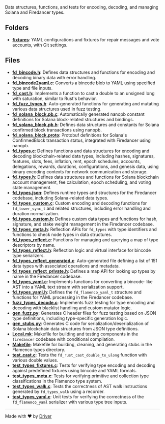 <!--------------------------------------------------------------------------------->
<!-- IMPORTANT: This file is auto-generated by Driver (https://driver.ai). -------->
<!-- Manual edits may be overwritten on future commits. --------------------------->
<!--------------------------------------------------------------------------------->

Data structures, functions, and tests for encoding, decoding, and managing Solana and Firedancer types.

## Folders
- **[fixtures](fixtures/README.md)**: YAML configurations and fixtures for repair messages and vote accounts, with Git settings.

## Files
- **[fd_bincode.h](fd_bincode.h.md)**: Defines data structures and functions for encoding and decoding binary data with error handling.
- **[fd_bincode2yaml.c](fd_bincode2yaml.c.md)**: Converts a bincode blob to YAML using specified type and file inputs.
- **[fd_cast.h](fd_cast.h.md)**: Implements a function to cast a double to an unsigned long with saturation, similar to Rust's behavior.
- **[fd_fuzz_types.h](fd_fuzz_types.h.md)**: Auto-generated functions for generating and mutating various data structures used in fuzz testing.
- **[fd_solana_block.pb.c](fd_solana_block.pb.c.md)**: Automatically generated nanopb constant definitions for Solana block-related structures and bindings.
- **[fd_solana_block.pb.h](fd_solana_block.pb.h.md)**: Defines data structures and constants for Solana confirmed block transactions using nanopb.
- **[fd_solana_block.proto](fd_solana_block.proto.md)**: Protobuf definitions for Solana's ConfirmedBlock transaction status, integrated with Firedancer using nanopb.
- **[fd_types.c](fd_types.c.md)**: Defines functions and data structures for encoding and decoding blockchain-related data types, including hashes, signatures, features, slots, fees, inflation, rent, epoch schedules, accounts, delegations, rewards, durations, configurations, and genesis data, using binary encoding contexts for network communication and storage.
- **[fd_types.h](fd_types.h.md)**: Defines data structures and functions for Solana blockchain account management, fee calculation, epoch scheduling, and voting state management.
- **[fd_types.json](fd_types.json.md)**: Defines runtime types and structures for the Firedancer codebase, including Solana-related data types.
- **[fd_types_custom.c](fd_types_custom.c.md)**: Custom encoding and decoding functions for `fd_tower_sync_t` and related structures, including error handling and duration normalization.
- **[fd_types_custom.h](fd_types_custom.h.md)**: Defines custom data types and functions for hash, signature, and stake weight management in the Firedancer codebase.
- **[fd_types_meta.h](fd_types_meta.h.md)**: Reflection APIs for `fd_types` with type identifiers and functions to check node types in data structures.
- **[fd_types_reflect.c](fd_types_reflect.c.md)**: Functions for managing and querying a map of type descriptors by name.
- **[fd_types_reflect.h](fd_types_reflect.h.md)**: Reflection logic and virtual interface for bincode type serializers.
- **[fd_types_reflect_generated.c](fd_types_reflect_generated.c.md)**: Auto-generated file defining a list of 151 data types with associated operations and metadata.
- **[fd_types_reflect_private.h](fd_types_reflect_private.h.md)**: Defines a map API for looking up types by name in the Firedancer codebase.
- **[fd_types_yaml.c](fd_types_yaml.c.md)**: Implements functions for converting a bincode-like AST into a YAML text stream with serialization support.
- **[fd_types_yaml.h](fd_types_yaml.h.md)**: Defines the `fd_flamenco_yaml_t` structure and functions for YAML processing in the Firedancer codebase.
- **[fuzz_types_decode.c](fuzz_types_decode.c.md)**: Implements fuzz testing for type encoding and decoding with blacklist handling and custom mutator logic.
- **[gen_fuzz.py](gen_fuzz.py.md)**: Generates C header files for fuzz testing based on JSON type definitions, including type-specific generation logic.
- **[gen_stubs.py](gen_stubs.py.md)**: Generates C code for serialization/deserialization of Solana blockchain data structures from JSON type definitions.
- **[Local.mk](Local.mk.md)**: Makefile for building and testing components in the `firedancer` codebase with conditional compilation.
- **[Makefile](Makefile.md)**: Makefile for building, cleaning, and generating stubs in the Flamenco types directory.
- **[test_cast.c](test_cast.c.md)**: Tests the `fd_rust_cast_double_to_ulong` function with various double values.
- **[test_types_fixtures.c](test_types_fixtures.c.md)**: Tests for verifying type encoding and decoding against predefined fixtures using bincode and YAML formats.
- **[test_types_meta.c](test_types_meta.c.md)**: Tests for verifying primitive and collection type classifications in the Flamenco type system.
- **[test_types_walk.c](test_types_walk.c.md)**: Tests the correctness of AST walk instructions generated by `fd_types_walk` using a recorder.
- **[test_types_yaml.c](test_types_yaml.c.md)**: Unit tests for verifying the correctness of the `fd_flamenco_yaml` serializer with various type tree inputs.

---
Made with ❤️ by [Driver](https://www.driver.ai/)